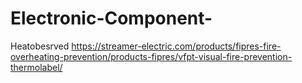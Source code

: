 # Electronic-Component-
Heatobesrved 
https://streamer-electric.com/products/fipres-fire-overheating-prevention/products-fipres/vfpt-visual-fire-prevention-thermolabel/
